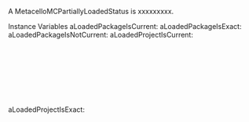 A MetacelloMCPartiallyLoadedStatus is xxxxxxxxx.Instance Variables	aLoadedPackageIsCurrent:		<Object>	aLoadedPackageIsExact:		<Object>	aLoadedPackageIsNotCurrent:		<Object>	aLoadedProjectIsCurrent:		<Object>	aLoadedProjectIsExact:		<Object>	aLoadedProjectIsNotCurrent:		<Object>	aPackageIsLoaded:		<Object>	aPackageNotLoaded:		<Object>	aProjectIsLoaded:		<Object>	aProjectNotLoaded:		<Object>	abort:		<Object>	hasNoPackage:		<Object>	hasNoProject:		<Object>	vrsnStatus:		<Object>aLoadedPackageIsCurrent	- xxxxxaLoadedPackageIsExact	- xxxxxaLoadedPackageIsNotCurrent	- xxxxxaLoadedProjectIsCurrent	- xxxxxaLoadedProjectIsExact	- xxxxxaLoadedProjectIsNotCurrent	- xxxxxaPackageIsLoaded	- xxxxxaPackageNotLoaded	- xxxxxaProjectIsLoaded	- xxxxxaProjectNotLoaded	- xxxxxabort	- xxxxxhasNoPackage	- xxxxxhasNoProject	- xxxxxvrsnStatus	- xxxxx